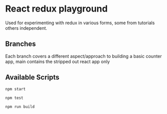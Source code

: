 # React redux playground

Used for experimenting with redux in various forms, some from tutorials others independent.

## Branches

Each branch covers a different aspect/approach to building a basic counter app, main contains the stripped out react app only

## Available Scripts

```
npm start
```

```
npm test
```

```
npm run build
```
